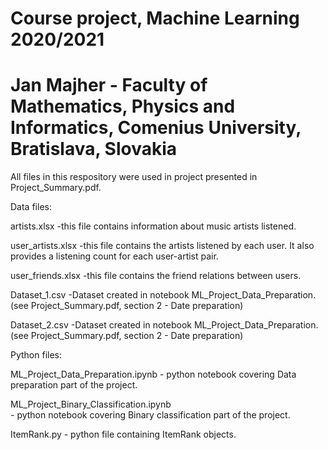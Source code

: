 # Course project, Machine Learning 2020/2021
# Jan Majher - Faculty of Mathematics, Physics and Informatics, Comenius University, Bratislava, Slovakia

All files in this respository were used in project presented in Project_Summary.pdf.

Data files:

  artists.xlsx
      -this file contains information about music artists listened.
      
  user_artists.xlsx
      -this file contains the artists listened by each user. It also provides a listening count for each user-artist pair.
      
  user_friends.xlsx
      -this file contains the friend relations between users.
      
  Dataset_1.csv
      -Dataset created in notebook ML_Project_Data_Preparation. (see Project_Summary.pdf, section 2 - Date preparation)
      
  Dataset_2.csv
      -Dataset created in notebook ML_Project_Data_Preparation. (see Project_Summary.pdf, section 2 - Date preparation)
      
      
Python files:

  ML_Project_Data_Preparation.ipynb 
      - python notebook covering Data preparation part of the project.
  
  ML_Project_Binary_Classification.ipynb  
      - python notebook covering Binary classification part of the project.
      
 ItemRank.py
      - python file containing ItemRank objects.


